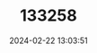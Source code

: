 ---
title: "133258"
category: "Plerogyra sinuosa"
draft: false
date: 2024-02-22 13:03:51
languages:
  English: ["Bubble Coral"]
---